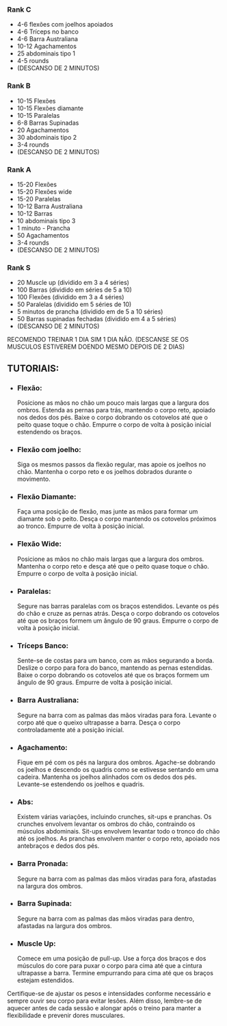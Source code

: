 ### Rank C
- 4-6 flexões com joelhos apoiados
- 4-6 Tríceps no banco
- 4-6 Barra Australiana
- 10-12 Agachamentos
- 25 abdominais tipo 1
- 4-5 rounds
- (DESCANSO DE 2 MINUTOS) 

### Rank B
- 10-15 Flexões
- 10-15 Flexões diamante
- 10-15 Paralelas
- 6-8 Barras Supinadas
- 20 Agachamentos
- 30 abdominais tipo 2
- 3-4 rounds
- (DESCANSO DE 2 MINUTOS) 

### Rank A
- 15-20 Flexões
- 15-20 Flexões wide
- 15-20 Paralelas
- 10-12 Barra Australiana
- 10-12 Barras
- 10 abdominais tipo 3
- 1 minuto - Prancha
- 50 Agachamentos
- 3-4 rounds
- (DESCANSO DE 2 MINUTOS) 

### Rank S
- 20 Muscle up (dividido em 3 a 4 séries)
- 100 Barras (dividido em séries de 5 a 10)
- 100 Flexões (dividido em 3 a 4 séries)
- 50 Paralelas (dividido em 5 séries de 10)
- 5 minutos de prancha (dividido em de 5 a 10 séries)
- 50 Barras supinadas fechadas (dividido em 4 a 5 séries)
- (DESCANSO DE 2 MINUTOS) 


RECOMENDO TREINAR 1 DIA SIM 1 DIA NÃO. (DESCANSE SE OS MUSCULOS ESTIVEREM DOENDO MESMO DEPOIS DE 2 DIAS) 


## TUTORIAIS:

- ### Flexão:
	Posicione as mãos no chão um pouco mais largas que a largura dos ombros.
	Estenda as pernas para trás, mantendo o corpo reto, apoiado nos dedos dos pés.
	Baixe o corpo dobrando os cotovelos até que o peito quase toque o chão.
	Empurre o corpo de volta à posição inicial estendendo os braços.

- ### Flexão com joelho:
	Siga os mesmos passos da flexão regular, mas apoie os joelhos no chão.
	Mantenha o corpo reto e os joelhos dobrados durante o movimento.

- ### Flexão Diamante:
	Faça uma posição de flexão, mas junte as mãos para formar um diamante sob o peito.
	Desça o corpo mantendo os cotovelos próximos ao tronco.
	Empurre de volta à posição inicial.

- ### Flexão Wide:
	Posicione as mãos no chão mais largas que a largura dos ombros.
	Mantenha o corpo reto e desça até que o peito quase toque o chão.
	Empurre o corpo de volta à posição inicial.

- ### Paralelas:
	Segure nas barras paralelas com os braços estendidos.
	Levante os pés do chão e cruze as pernas atrás.
	Desça o corpo dobrando os cotovelos até que os braços formem um ângulo de 90 graus.
	Empurre o corpo de volta à posição inicial.

- ### Tríceps Banco:
	Sente-se de costas para um banco, com as mãos segurando a borda.
	Deslize o corpo para fora do banco, mantendo as pernas estendidas.
	Baixe o corpo dobrando os cotovelos até que os braços formem um ângulo de 90 graus.
	Empurre de volta à posição inicial.

- ### Barra Australiana:
	Segure na barra com as palmas das mãos viradas para fora.
	Levante o corpo até que o queixo ultrapasse a barra.
	Desça o corpo controladamente até a posição inicial.

- ### Agachamento:
	Fique em pé com os pés na largura dos ombros.
	Agache-se dobrando os joelhos e descendo os quadris como se estivesse sentando em uma cadeira.
	Mantenha os joelhos alinhados com os dedos dos pés.
	Levante-se estendendo os joelhos e quadris.

- ### Abs:
	Existem várias variações, incluindo crunches, sit-ups e pranchas.
	Os crunches envolvem levantar os ombros do chão, contraindo os músculos abdominais.
	Sit-ups envolvem levantar todo o tronco do chão até os joelhos.
	As pranchas envolvem manter o corpo reto, apoiado nos antebraços e dedos dos pés.

- ### Barra Pronada:
	Segure na barra com as palmas das mãos viradas para fora, afastadas na largura dos ombros.

- ### Barra Supinada:
	Segure na barra com as palmas das mãos viradas para dentro, afastadas na largura dos ombros.

- ### Muscle Up:
	Comece em uma posição de pull-up.
	Use a força dos braços e dos músculos do core para puxar o corpo para cima até que a cintura ultrapasse a barra.
	Termine empurrando para cima até que os braços estejam estendidos.


Certifique-se de ajustar os pesos e intensidades conforme necessário e sempre ouvir seu corpo para evitar lesões. Além disso, 
lembre-se de aquecer antes de cada sessão e alongar após o treino para manter a flexibilidade e prevenir dores musculares.